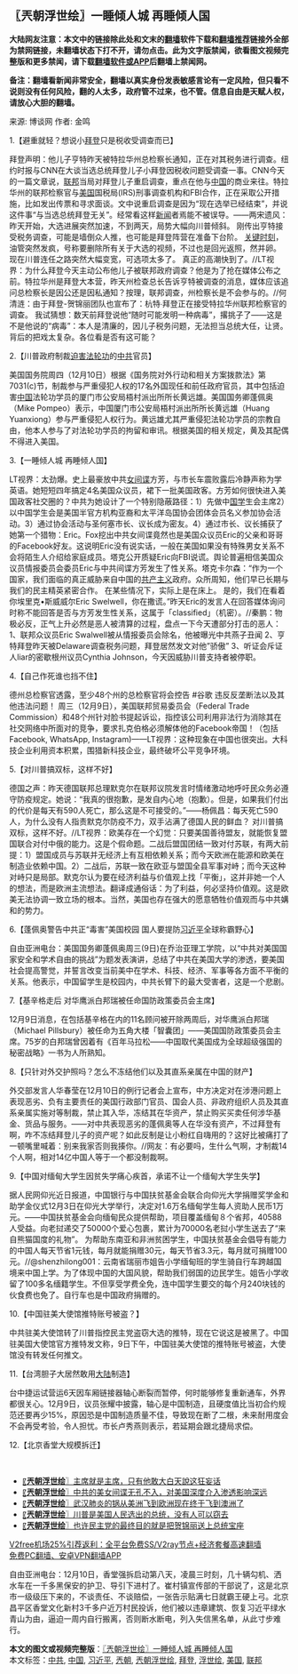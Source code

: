  <h2>〖兲朝浮世绘〗一睡倾人城 再睡倾人国</h2> <p class="notice"><b>大陆网友注意：本文中的链接除此处和文末的<a href="https://github.com/bannedbook/fanqiang" >翻墙</a>软件下载和<a href="https://github.com/killgcd/justmysocks/blob/master/README.md">翻墙推荐</a>链接外全部为禁网链接，未翻墙状态下打不开，请勿点击。此为文字版禁闻，欲看图文视频完整版和更多禁闻，请下载<a href="https://github.com/bannedbook/fanqiang">翻墙软件或APP</a>后翻墙上禁闻网。</p><p>备注：翻墙看新闻非常安全，翻墙以真实身份发表敏感言论有一定风险，但只看不说则没有任何风险，翻的人太多，政府管不过来，也不管。信息自由是天赋人权，请放心大胆的翻墙。</b></p>  <div class="entry"> <p>来源:&nbsp;博谈网                            作者:&nbsp;金鸣                           </p> <p>1.【避重就轻？想说小<a href="https://www.bannedbook.org/bnews/tag/%e6%8b%9c%e7%99%bb/" class="st_tag internal_tag" rel="tag" title="标签 拜登 下的日志">拜登</a>只是税收受调查而已】</p> <p></p> <p>拜登声明：他儿子亨特昨天被特拉华州总检察长通知，正在对其税务进行调查。纽约时报与CNN在大谈当选总统拜登儿子小拜登因税收问题受调查一事。CNN今天的一篇文章说，<a href="https://www.bannedbook.org/bnews/tag/%E8%81%94%E9%82%A6/" class="st_tag internal_tag" rel="tag" title="标签 联邦 下的日志">联邦</a>当局对拜登儿子重启调查，重点在他与<span class='wp_keywordlink_affiliate'><a href="https://www.bannedbook.org/" title="中国" target="_blank">中国</a></span>的商业来往。特拉华州的联邦检察官与<a href="https://www.bannedbook.org/bnews/tag/%e7%be%8e%e5%9b%bd/" class="st_tag internal_tag" rel="tag" title="标签 美国 下的日志">美国</a>国税局(IRS)刑事调查机构和FBI合作，正在采取公开措施，比如发出传票和寻求面谈。文中说重启调查是因为“现在选举已经结束”，并说这件事“与当选总统拜登无关”。经常看这样<span class='wp_keywordlink_affiliate'><a href="https://www.bannedbook.org/" title="新闻">新闻</a></span>者焉能不被误导。——两宋遗风：昨天开始，大选进展突然加速，不到两天，局势大幅向川普倾斜。 刚传出亨特接受税务调查，可能是墙倒众人推，也可能是拜登阵营在准备下台阶。 <span class='wp_keywordlink'><a href="https://www.bannedbook.org/forum2/topic151.html" title="关键时刻：李鹏日记" target="_blank">关键时刻</a></span>，油管突然发疯，号称要删除所有关于大选的视频，不过也是回光返照，然并卵。 现在川普连任之路突然大幅变宽，可选项太多了。 真正的高潮快到了。//LT视界：为什么拜登今天主动公布他儿子被联邦政府调查？他是为了抢在媒体公布之前。特拉华州是拜登大本营，昨天州检查总长告诉亨特被调查的消息，媒体应该追问总检察长是因公还是因私通知？按理，联邦调查，州检察长是不会参与的。//何清涟：由于拜登-贺锦丽团队也宣布了：杭特∙拜登正在接受特拉华州联邦检察官的调查。 我试猜想：数天前拜登说他“随时可能发明一种病毒”，撂挑子了——这是不是他说的“病毒”：本人是清廉的，因儿子税务问题，无法担当总统大任，让贤。 背后的把戏太复杂。各位看是否有这可能？</p> <p>2.【川普政府制裁<span class='wp_keywordlink'><a href="https://www.bannedbook.org/forum11/topic278.html" title="评江泽民与中共相互利用迫害法轮功" target="_blank">迫害法轮功</a></span>的<a href="https://www.bannedbook.org/bnews/tag/%e4%b8%ad%e5%85%b1/" class="st_tag internal_tag" rel="tag" title="标签 中共 下的日志">中共</a>官员】</p> <p></p> <p>美国国务院周四（12月10日）根据《国务院对外行动和相关方案拨款法》第7031(c)节，制裁参与严重侵犯人权的17名外国现任和前任政府官员，其中包括迫害<a href="https://www.bannedbook.org/bnews/tag/%E4%B8%AD%E5%9B%BD/" class="st_tag internal_tag" rel="tag" title="标签 中国 下的日志">中国</a>法轮功学员的厦门市公安局梧村派出所所长黄远雄。美国国务卿蓬佩奥（Mike Pompeo）表示，中国厦门市公安局梧村派出所所长黄远雄（Huang Yuanxiong）参与严重侵犯人权行为。黄远雄尤其严重侵犯法轮功学员的宗教自由，他本人参与了对法轮功学员的拘留和审讯。根据美国的相关规定，黄及其配偶不得进入美国。</p> <p>3.【一睡倾人城 再睡倾人国】</p> <p></p>  <p>LT视界：太劲爆。史上最豪放中共<span class='wp_keywordlink'><a href="https://www.bannedbook.org/forum2/topic3076.html" title="《传奇女谍-邓文迪传》" target="_blank">女间谍</a></span>方芳，与市长车震败露后冷静声称为学英语。她短短四年搞定4名美国众议员，裙下一批美国政客。方芳如何很快进入美国政客社交圈的？中共为她设计了一个特别隐蔽路径：1）先做中<span class='wp_keywordlink'><a href="https://www.bannedbook.org/forum24/" title="国学传统文化禁书" target="_blank">国学</a></span>生会主席2）以中国学生会是美国半官方机构亚裔和太平洋岛国协会团体会员名义参加协会活动。3）通过协会活动与圣何塞市长、议长成为密友。4）通过市长、议长捕获了她第一个猎物：Eric。Fox挖出中共女间谍竟然也是美国众议员Eric的父亲和哥哥的Facebook好友。这说明Eric没有说实话，一般在美国如果没有特殊男女关系不会将陌生人介绍给家庭成员。塔克公开质疑Eric向FBI说谎。舆论普遍相信美国众议员情报委员会委员Eric与中共间谍方芳发生了性关系。塔克卡尔森：“作为一个国家，我们面临的真正威胁来自中国的<span class='wp_keywordlink'><a href="https://www.bannedbook.org/forum2/topic6177.html" title="《共产主义的终极目的》" target="_blank">共产主义</a></span>政府。众所周知，他们早已长期与我们的民主精英紧密合作。 在某些情况下，实际上是在床上。 是的，我们在看着你埃里克•斯威威尔Eric Swelwell，你在撒谎。”昨天Eric的发言人在回答媒体询问时称不能回答是否与方芳发生性关系，这属于「classified」（机密）。//秦鹏：物极必反，正气上升必然是恶人被清算的过程，盘点一下今天遭部分打击的恶人： 1、联邦众议员Eric Swalwell被从情报委员会除名，他被曝光中共燕子丑闻 2、亨特拜登昨天被Delaware调查税务问题，拜登居然发文对他”骄傲” 3、听证会斥证人liar的密歇根州议员Cynthia Johnson，今天因威胁川普支持者被停职。</p> <p>4.【自己作死谁也挡不住】</p> <p></p> <p>德州总检察官透露，至少48个州的总检察官将会控告 #谷歌 违反反垄断法以及其他违法问题！ 周三（12月9日），美国联邦贸易委员会（Federal Trade Commission）和48个州针对脸书提起诉讼，指控该公司利用非法行为消除其在社交网络中所面对的竞争，要求扎克伯格必须解体他的Facebook帝国！（包括Facebook, WhatsApp, Instagram)——LT视界：这种现象在中国也很突出。大科技企业利用资本积累，围猎新科技企业，最终破坏公平竞争环境。</p> <p>5.【对川普搞双标，这样不好】</p> <p></p> <p>德国之声：昨天德国联邦总理默克尔在联邦议院发言时情绪激动地呼吁民众务必遵守防疫规定。她说：“我真的很抱歉，是发自内心地（抱歉）。但是，如果我们付出的代价是每天有590人死亡，那么这是不可接受的。”——杨佩昌：每天死亡590人，为什么没有人指责默克尔防疫不力，双手沾满了德国人民的鲜血？ 对川普搞双标，这样不好。//LT视界：欧美存在一个幻觉：只要美国善待盟友，就能恢复盟国联合对付中俄的能力。这是个假命题。二战后盟国团结一致对付苏联，有两大前提：1）盟国成员与苏联并无经济上有互相依赖关系；而今天欧洲在能源和欧美在制造业依赖中国。2）二战后，苏联一致在欧亚与盟国全县军事对峙；而今天这种对峙只是局部。默克尔认为要在经济利益与价值观上找「平衡」，这并非她一个人的想法，而是欧洲主流想法。翻译成通俗话：为了利益，何必坚持价值观。这是欧美无法协调一致立场的根本。当然，美国也存在强大的愿意牺牲价值观而与中共媾和的势力。</p> <p>6.【蓬佩奥警告中共正“毒害”美国校园 国人要提防<a href="https://www.bannedbook.org/bnews/tag/%e4%b9%a0%e8%bf%91%e5%b9%b3/" class="st_tag internal_tag" rel="tag" title="标签 习近平 下的日志">习近平</a>全球称霸野心】</p> <p></p>  <p>自由亚洲电台：美国国务卿蓬佩奥周三(9日)在乔治亚理工学院，以“中共对美国国家安全和学术自由的挑战”为题发表演讲，总结了中共在美国大学的渗透，要美国社会提高警觉，并誓言改变当前美中在学术、科技、经济、军事等各方面不平衡的关系。他表示，中国留学生是校园内，中共长臂下的最大受害者，这是一个悲剧。</p> <p>7.【基辛格走后 对华鹰派白邦瑞被任命国防政策委员会主席】</p> <p></p> <p>12月9日消息，在包括基辛格在内的11名顾问被开除两周后，对华鹰派白邦瑞（Michael Pillsbury）被任命为五角大楼「智囊团」——美国国防政策委员会主席。75岁的白邦瑞曾因着有《百年马拉松——中国取代美国成为全球超级强国的秘密战略》一书为人所熟知。</p> <p>8.【只针对外交护照吗？怎么不冻结他们以及其直系亲属在中国的财产】</p> <p></p> <p>外交部发言人华春莹在12月10日的例行记者会上宣布，中方决定对在涉港问题上表现恶劣、负有主要责任的美国行政部门官员、国会人员、非政府组织人员及其直系亲属实施对等制裁，禁止其入华，冻结其在华资产，禁止购买买卖任何涉华基金、货品与服务。——对中共表现恶劣的蓬佩奥等人在华没有资产，不过拜登有啊，咋不冻结拜登儿子的资产呢？如此反制是让小粉红自嗨用的？这好比被痛打了一顿嘴里喊着：别来我家否则我揍你。//网友：有必要吗，生什么气啊，才制裁14个人啊，相对14亿中国人等于一个都没制裁啊。</p> <p>9.【中国对缅甸大学生因贫失学痛心疾首，承诺不让一个缅甸大学生失学】</p> <p></p>  <p>据人民网仰光近日报道，中国银行与中国扶贫基金会联合向仰光大学捐赠奖学金和助学金仪式12月3日在仰光大学举行，决定对1.6万名缅甸学生每人资助人民币1万元。——中国扶贫基金会向缅甸民众提供帮助，项目覆盖缅甸８个省邦，40588人受益。向老挝递交了50000个爱心包裹，累计为70000名老挝小学生送去了“来自熊猫国度的礼物”。 为帮助东南亚和非洲贫困学生，中国扶贫基金会倡导有能力的中国人每天节省1元钱，每月就能捐赠30元，每天节省3.3元，每月就可捐赠100元。//@shenzhilong001：云南省瑞丽市姐告小学缅甸班的学生骑自行车跨越国境来中国上学。为了体现中国的大国风貌，帮助我们弱国的边民学生。姐告小学收留了100多名缅籍学生。不但享受学费全免，连中国学生要交的每个月240块钱的伙食费也免了。自行车也是中国政府捐赠的。</p> <p>10.【中国驻美大使馆推特账号被盗？】</p> <p></p> <p>中共驻美大使馆转了川普指控民主党盗窃大选的推特，现在它说这是被黑了。中国驻美国大使馆官方推特发文称，9日下午，中国驻美大使馆的推特账号被盗，大使馆没有转发任何推文。</p> <p>11.【台湾胆子大居然敢用<span class='wp_keywordlink_affiliate'><a href="https://www.bannedbook.org/" title="大陆" target="_blank">大陆</a></span>制造】</p> <p></p> <p>台中捷运试营运6天因车厢链接器轴心断裂而暂停，何时能够修复重新通车，外界都很关心。12月9日，议员张耀中披露，轴心是中国制造，且硬度值比当初合约规范还要再少15%，原因恐是中国制造质量不佳，导致现在断了二根，未来耐用度会不会再受考验，令人担忧。市长卢秀燕则表示，若延期会跟北捷局求偿。</p> <p>12.【北京香堂大规模拆迁】</p> <p> </p>  <ul class='op-related-articles' title='相关阅读'> <li><a href='https://www.bannedbook.org/bnews/ssgc/20201210/1445002.html' target='_blank'>〖<b>兲朝浮世绘</b>〗主席就是主席，只有他敢大白天說这狂妄话</a></li> <li><a href='https://www.bannedbook.org/bnews/ssgc/20201209/1444394.html' target='_blank'>〖<b>兲朝浮世绘</b>〗中共的美女间谍无孔不入，对美国深度介入渗透影响深远</a></li> <li><a href='https://www.bannedbook.org/bnews/ssgc/20201208/1443776.html' target='_blank'>〖<b>兲朝浮世绘</b>〗武汉肺炎的锅从美洲飞到欧洲现在终于飞到澳洲了</a></li> <li><a href='https://www.bannedbook.org/bnews/ssgc/20201207/1443281.html' target='_blank'>〖<b>兲朝浮世绘</b>〗川普是美国人民选出的总统，没有人可以窃去</a></li> <li><a href='https://www.bannedbook.org/bnews/ssgc/20201205/1442198.html' target='_blank'>〖<b>兲朝浮世绘</b>〗也许民主党的最终目的就是把贺锦丽送上总统宝座</a></li> </ul> <p class="texttj"> <a href="https://www.bannedbook.org/forum23/topic22702.html" target="_blank">V2free机场25%引荐返利：全平台免费SS/V2ray节点+经济套餐高速翻墙</a><br/> <a href="https://github.com/bannedbook/fanqiang/wiki/%E7%A6%81%E9%97%BB%E7%BD%91%E5%AE%89%E5%8D%93%E7%BF%BB%E5%A2%99%E6%96%B0%E9%97%BBAPP" target="_blank">免费PC翻墙、安卓VPN翻墙APP</a></p><p>自由亚洲电台：12月10日，香堂强拆启动第八天，凌晨三时刻，几十辆勾机、洒水车在一千多黑保安的护卫、导引下进村了。崔村镇宣传部的干部说了，这是北京市一级级压下来的，不谈责任、不谈赔偿，一张告示贴满七日就霸王硬上弓。北京昌平区香堂文化新村3千多户近万村民投诉，他们被以违章建筑、恢复习近平绿水青山为由，逼迫一周内自行搬离，否则断水断电，列入失信黑名单，从此寸步难行。</p><a name='sharetosocial'></a>       <div><b>本文的图文或视频完整版</b>：<a href='https://www.bannedbook.org/bnews/ssgc/20201211/1445547.html'>〖兲朝浮世绘〗一睡倾人城 再睡倾人国</a></div>  </div><!--END ENTRY--> <div class="postfooter"> <div>本文标签：<a href="https://www.bannedbook.org/bnews/tag/%e4%b8%ad%e5%85%b1/" rel="tag">中共</a>, <a href="https://www.bannedbook.org/bnews/tag/%E4%B8%AD%E5%9B%BD/" rel="tag">中国</a>, <a href="https://www.bannedbook.org/bnews/tag/%e4%b9%a0%e8%bf%91%e5%b9%b3/" rel="tag">习近平</a>, <a href="https://www.bannedbook.org/bnews/tag/%e5%85%b2%e6%9c%9d/" rel="tag">兲朝</a>, <a href="https://www.bannedbook.org/bnews/tag/%e5%85%b2%e6%9c%9d%e6%b5%ae%e4%b8%96%e7%bb%98/" rel="tag">兲朝浮世绘</a>, <a href="https://www.bannedbook.org/bnews/tag/%e6%8b%9c%e7%99%bb/" rel="tag">拜登</a>, <a href="https://www.bannedbook.org/bnews/tag/%E6%B5%AE%E4%B8%96%E7%BB%98/" rel="tag">浮世绘</a>, <a href="https://www.bannedbook.org/bnews/tag/%e7%be%8e%e5%9b%bd/" rel="tag">美国</a>, <a href="https://www.bannedbook.org/bnews/tag/%E8%81%94%E9%82%A6/" rel="tag">联邦</a></div>  </div><!--END POSTFOOTER--> 